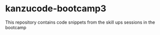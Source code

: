 # kanzucode-bootcamp3
This repository contains code snippets from the skill ups sessions in the bootcamp
